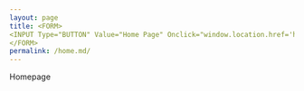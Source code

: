 ```yaml
---
layout: page
title: <FORM>
<INPUT Type="BUTTON" Value="Home Page" Onclick="window.location.href='http://www.computerhope.com/'"> 
</FORM>
permalink: /home.md/
---
```


Homepage

